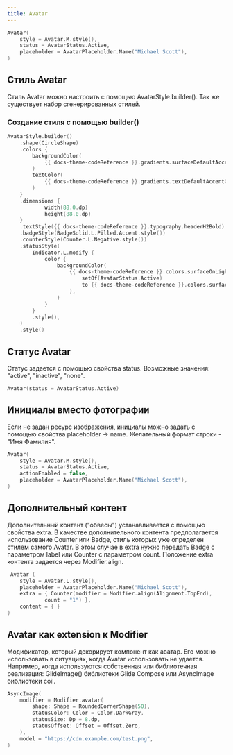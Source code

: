 ```yaml
---
title: Avatar
---
```


```kotlin
Avatar( 
    style = Avatar.M.style(),
    status = AvatarStatus.Active,
    placeholder = AvatarPlaceholder.Name("Michael Scott"),
)
```

## Стиль Avatar

Стиль Avatar можно настроить с помощью AvatarStyle.builder(). Так же существует набор сгенерированных стилей.

### Создание стиля с помощью builder()

```kotlin
AvatarStyle.builder()
    .shape(CircleShape)
    .colors {  
        backgroundColor(
            {{ docs-theme-codeReference }}.gradients.surfaceDefaultAccentGradient.asLayered(0.2f).asStatefulValue(),
        )  
        textColor(
            {{ docs-theme-codeReference }}.gradients.textDefaultAccentGradient.asLayered().asStatefulValue(),
        )
    }
    .dimensions {
            width(88.0.dp)
            height(88.0.dp)
    }
    .textStyle({{ docs-theme-codeReference }}.typography.headerH2Bold)
    .badgeStyle(BadgeSolid.L.Pilled.Accent.style())
    .counterStyle(Counter.L.Negative.style())
    .statusStyle(
        Indicator.L.modify {
            color {
                backgroundColor(
                    {{ docs-theme-codeReference }}.colors.surfaceOnLightSolidTertiary.asInteractive(
                        setOf(AvatarStatus.Active) 
                        to {{ docs-theme-codeReference }}.colors.surfaceDefaultPositive,
                    ),
                )
            }
        }
        .style(),
    )
    .style()
```

## Статус Avatar

Статус задается с помощью свойства status. Возможные значения: "active", "inactive", "none".

```kotlin
Avatar(status = AvatarStatus.Active)
```

## Инициалы вместо фотографии

Если не задан ресурс изображения, инициалы можно задать с помощью свойства placeholder -> name. Желательный формат строки - "Имя Фамилия".

```kotlin
Avatar(
    style = Avatar.M.style(),
    status = AvatarStatus.Active,
    actionEnabled = false,
    placeholder = AvatarPlaceholder.Name("Michael Scott"),
)
```

## Дополнительный контент

Дополнительный контент ("обвесы") устанавливается с помощью свойства extra.
В качестве дополнительного контента предполагается использование Counter или Badge, стиль которых уже определен стилем самого Avatar.
В этом случае в extra нужно передать Badge с параметром label или Counter c параметром count.
Положение extra контента задается через Modifier.align.

```kotlin
 Avatar (
    style = Avatar.L.style(),
    placeholder = AvatarPlaceholder.Name("Michael Scott"),
    extra = { Counter(modifier = Modifier.align(Alignment.TopEnd),
            count = "1") },
    content = { }
)
```

## Avatar как extension к Modifier

Модификатор, который декорирует компонент как аватар. Его можно использовать в ситуациях, когда Avatar использовать не удается.
Например, когда используются собственная или библиотечная реализация: GlideImage() библиотеки Glide Compose или AsyncImage библиотеки coil.

```kotlin
AsyncImage(
    modifier = Modifier.avatar(
        shape: Shape = RoundedCornerShape(50),
        statusColor: Color = Color.DarkGray,
        statusSize: Dp = 8.dp,
        statusOffset: Offset = Offset.Zero,
    ),
    model = "https://cdn.example.com/test.png",
)
```
